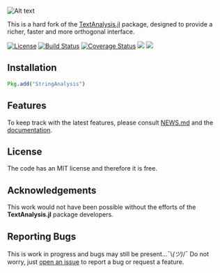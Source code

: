![Alt text](https://github.com/zgornel/StringAnalysis.jl/blob/master/docs/src/assets/logo.png)

This is a hard fork of the [TextAnalysis.jl](https://github.com/JuliaText/TextAnalysis.jl) package, designed to provide a richer, faster and more orthogonal interface.

[![License](http://img.shields.io/badge/license-MIT-brightgreen.svg?style=flat)](LICENSE.md)
[![Build Status](https://travis-ci.org/zgornel/StringAnalysis.jl.svg?branch=master)](https://travis-ci.org/zgornel/StringAnalysis.jl)
[![Coverage Status](https://coveralls.io/repos/github/zgornel/StringAnalysis.jl/badge.svg?branch=master)](https://coveralls.io/github/zgornel/StringAnalysis.jl?branch=master)
[![](https://img.shields.io/badge/docs-stable-blue.svg)](https://zgornel.github.io/StringAnalysis.jl/stable)
[![](https://img.shields.io/badge/docs-dev-blue.svg)](https://zgornel.github.io/StringAnalysis.jl/dev)


## Installation

```julia
Pkg.add("StringAnalysis")
```


## Features
To keep track with the latest features, please consult [NEWS.md](https://github.com/zgornel/StringAnalysis.jl/blob/master/NEWS.md) and the [documentation](https://github.com/timholy/SnoopCompile.jl).


## License

The code has an MIT license and therefore it is free.


## Acknowledgements

This work would not have been possible without the efforts of the **TextAnalysis.jl** package developers.


## Reporting Bugs

This is work in progress and bugs may still be present...¯\\_(ツ)_/¯ Do not worry, just [open an issue](https://github.com/zgornel/StringAnalysis.jl/issues/new) to report a bug or request a feature.

